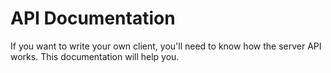 # API Documentation
If you want to write your own client, you'll need to know how the server API works. This documentation will help you.